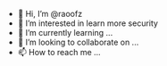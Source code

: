 - 👋 Hi, I’m @raoofz
- 👀 I’m interested in learn more security
- 🌱 I’m currently learning ...
- 💞️ I’m looking to collaborate on ...
- 📫 How to reach me ...

<!---
raoofz/raoofz is a ✨ special ✨ repository because its `README.md` (this file) appears on your GitHub profile.
You can click the Preview link to take a look at your changes.
--->
